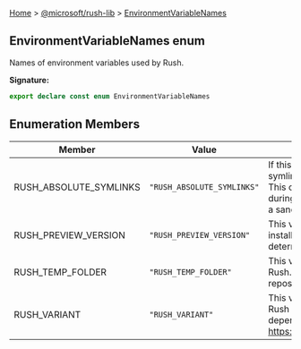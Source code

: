 [Home](./index) &gt; [@microsoft/rush-lib](./rush-lib.md) &gt; [EnvironmentVariableNames](./rush-lib.environmentvariablenames.md)

## EnvironmentVariableNames enum

Names of environment variables used by Rush.

<b>Signature:</b>

```typescript
export declare const enum EnvironmentVariableNames 
```

## Enumeration Members

|  Member | Value | Description |
|  --- | --- | --- |
|  RUSH\_ABSOLUTE\_SYMLINKS | `"RUSH_ABSOLUTE_SYMLINKS"` | If this variable is set to "true", Rush will create symlinks with absolute paths instead of relative paths. This can be necessary when a repository is moved during a build or if parts of a repository are moved into a sandbox. |
|  RUSH\_PREVIEW\_VERSION | `"RUSH_PREVIEW_VERSION"` | This variable overrides the version of Rush that will be installed by the version selector. The default value is determined by the "rushVersion" field from rush.json. |
|  RUSH\_TEMP\_FOLDER | `"RUSH_TEMP_FOLDER"` | This variable overrides the temporary folder used by Rush. The default value is "common/temp" under the repository root. |
|  RUSH\_VARIANT | `"RUSH_VARIANT"` | This variable selects a specific installation variant for Rush to use when installing and linking package dependencies. For more information, see this article: https://rushjs.io/pages/advanced/installation\_variants/ |

